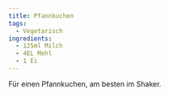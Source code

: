 ```yaml
---
title: Pfannkuchen
tags:
  - Vegetarisch
ingredients:
  - 125ml Milch
  - 4EL Mehl
  - 1 Ei
---
```


Für einen Pfannkuchen, am besten im Shaker.
